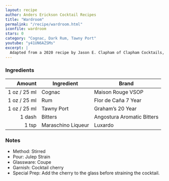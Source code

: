 ```yaml
---
layout: recipe
author: Anders Erickson Cocktail Recipes
title: "Wardroom"
permalink: "/recipe/wardroom.html"
iconfile: wardroom
stars: 0
category: "Cognac, Dark Rum, Tawny Port"
youtube: "y41UN6AZSMs"
excerpt: |
  Adapted from a 2020 recipe by Jason E. Clapham of Clapham Cocktails, Oxford, England. Jason says, "The Wardroom features port, cognac, and rum, the three favourite libations of the British Naval officer."
---
```


### Ingredients

| Amount | Ingredient         | Brand                      |
| -----: | ------------------ | -------------------------- |
|   1 oz / 25 ml | Cognac             | Maison Rouge VSOP          |
|   1 oz / 25 ml | Rum                | Flor de Caña 7 Year        |
|   1 oz / 25 ml | Tawny Port         | Graham’s 20 Year           |
| 1 dash | Bitters            | Angostura Aromatic Bitters |
|  1 tsp | Maraschino Liqueur | Luxardo                    |

### Notes

- Method: Stirred
- Pour: Julep Strain
- Glassware: Coupe
- Garnish: Cocktail cherry
- Special Prep: Add the cherry to the glass before straining the cocktail.
